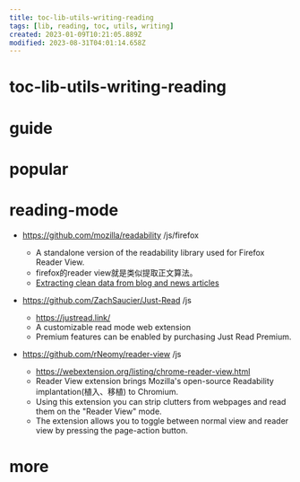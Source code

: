 ```yaml
---
title: toc-lib-utils-writing-reading
tags: [lib, reading, toc, utils, writing]
created: 2023-01-09T10:21:05.889Z
modified: 2023-08-31T04:01:14.658Z
---
```


# toc-lib-utils-writing-reading

# guide

# popular

# reading-mode
- https://github.com/mozilla/readability /js/firefox
  - A standalone version of the readability library used for Firefox Reader View.
  - firefox的reader view就是类似提取正文算法。
  - [Extracting clean data from blog and news articles](https://ujeebu.com/blog/how-to-extract-clean-text-from-html/)

- https://github.com/ZachSaucier/Just-Read /js
  - https://justread.link/
  - A customizable read mode web extension
  - Premium features can be enabled by purchasing Just Read Premium.

- https://github.com/rNeomy/reader-view /js
  - https://webextension.org/listing/chrome-reader-view.html
  - Reader View extension brings Mozilla's open-source Readability implantation(植入、移植) to Chromium. 
  - Using this extension you can strip clutters from webpages and read them on the "Reader View" mode. 
  - The extension allows you to toggle between normal view and reader view by pressing the page-action button.
# more
